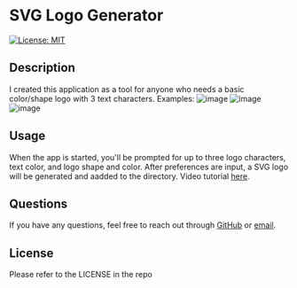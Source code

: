# SVG Logo Generator

[![License: MIT](https://img.shields.io/badge/License-MIT-yellow.svg)](https://opensource.org/licenses/MIT)

## Description
I created this application as a tool for anyone who needs a basic color/shape logo with 3 text characters. 
Examples:
![image](https://github.com/kelso1020/logomaker/assets/126113017/1ea35e17-79c2-4f54-b578-d65182656338)
![image](https://github.com/kelso1020/logomaker/assets/126113017/03356c45-29de-46db-bd9b-91114c6a2b2d)
![image](https://github.com/kelso1020/logomaker/assets/126113017/b78285c1-50bf-415d-87e5-8ff15603c6ac)

## Usage

When the app is started, you'll be prompted for up to three logo characters, text color, and logo shape and color. After preferences are input, a SVG logo will be generated and aadded to the directory. Video tutorial [here](https://watch.screencastify.com/v/exTOfhmtkiVhJd5CMnSL).

## Questions

If you have any questions, feel free to reach out through [GitHub](https://www.github.com/kelso1020/) or [email](mailto:kelso1710@gmail.com).

## License
Please refer to the LICENSE in the repo
